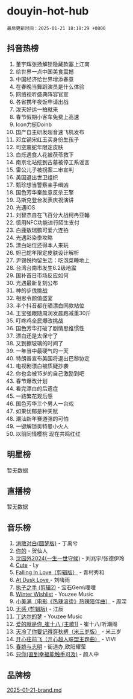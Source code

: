 # douyin-hot-hub

`最后更新时间：2025-01-21 18:18:29 +0800`

## 抖音热榜

1. 董宇辉张扬解锁隐藏款塞上江南
1. 给世界一点中国美食震撼
1. 中国经济给世界增添春意
1. 在春晚当舞蹈演员是什么体验
1. 网络视听盛典阵容官宣
1. 各省携年夜饭申请出战
1. 泼天好运一拍就来
1. 春节假期小客车免费上高速
1. Icon力挺Doinb
1. 国产自主研发超音速飞机发布
1. 邓立钢宋红玉买身份生孩子
1. 司空震蛇年限定皮肤
1. 白烁遇食人花被茯苓救下
1. 南京北站挖到古墓被停工系谣言
1. 雷公儿子被拐案二审宣判
1. 美国退出世卫组织
1. 甄珍想当警察亲手缉凶
1. 国色芳华秦胜意反杀王擎
1. 马斯克登台发表庆祝演讲
1. 光遇iOS
1. 刘智杰自在飞百分大战柯冉亚翰
1. 慎用NFC功能进行陌生支付
1. 白鹿敖瑞鹏可爱六连拍
1. 光遇彩染季攻略
1. 漂白站位还得本人来玩
1. 妲己蛇年限定皮肤设计解析
1. 尹锡悦拘留生活：吃泡菜睡地上
1. 台湾台南市发生6.2级地震
1. 国补首日市场反应如何
1. 光遇最新复刻公布
1. 神的步伐挑战
1. 相思令颜值盛宴
1. 半个抖音都在晒漂白同款站位
1. 王宝强跟随周润发晨跑减重30斤
1. 叮咚鸡全民爆改挑战
1. 国色芳华打破了剧情思维惯性
1. 漂白还是太保守了
1. 又到擦玻璃的时间了
1. 一年当中最硬气的一天
1. 特朗普宣布美国将退出巴黎协定
1. 电视剧漂白被质疑抄袭
1. 你也会被15岁的自己激励到吧
1. 春节爆改计划
1. 看完漂白的后遗症
1. 一路繁花观后感
1. 国色芳华三个男人一台戏
1. 如果忧郁是种天赋
1. 潮汕新年赛道强的可怕
1. 一键解锁奥特曼小火人
1. 以前同情樱桃 现在共鸣红红

## 明星榜

暂无数据

## 直播榜

暂无数据

## 音乐榜

1. [消散对白(圆梦版)](https://sf5-hl-cdn-tos.douyinstatic.com/obj/tos-cn-ve-2774/og4jB5I5IizzoZVAAAzWgBMAsMDWoArfwBOiFs) - 丁禹兮
1. [你的](https://sf5-hl-cdn-tos.douyinstatic.com/obj/tos-cn-ve-2774/oYuIeKf42jB7sEV6B2upMdpYAgfrQWj0FeRegh) - 贺仙人
1. [沈园外2024(一生一世守候)](https://sf5-hl-cdn-tos.douyinstatic.com/obj/tos-cn-ve-2774/oAIYMHGCmKaYKFDd6FZBf9AfMfx1eErAAEJAFH) - 刘兆宇/张德伊玲
1. [Cute](https://sf5-hl-cdn-tos.douyinstatic.com/obj/tos-cn-ve-2774/o4IbIzHWKAAB4wsS5qMBRiiAlEBGTpQRNfFvuo) - Ly
1. [Falling In Love（剪辑版）](https://sf5-hl-cdn-tos.douyinstatic.com/obj/tos-cn-ve-2774/o8ajpA8zzgBPahbBIO8AcKGBLJezFCRd1wfP9f) - 青村秀和
1. [ At Dusk  Love ](https://sf5-hl-cdn-tos.douyinstatic.com/obj/tos-cn-ve-2774/o8CrpCf5CaYgI4ZrtQgMQAFEfuGqNnRSDQAPBc) - 刘嗨雨
1. [执子之手 (剪辑2)](https://sf6-cdn-tos.douyinstatic.com/obj/tos-cn-ve-2774/oUoZLQjCc31XzqsBnBQUNgeKtYPBcgbFDwtfcu) - 宝石Gem\哩哩
1. [Winter Wishlist](https://sf5-hl-cdn-tos.douyinstatic.com/obj/tos-cn-ve-2774/oIIgUOeamCFCVAzxN6MFRLIBlLGpUqQxeeHrLE) - Youzee Music
1. [小美满（电影《热辣滚烫》热辣陪伴曲）](https://sf5-hl-cdn-tos.douyinstatic.com/obj/tos-cn-ve-2774/o0GAn2lSgfZIDUgtevCGDQYnFg4CwnrBaxbTZL) - 周深
1. [无感 (剪辑版)](https://sf6-cdn-tos.douyinstatic.com/obj/tos-cn-ve-2774/o0eIsUzJBDlQaQFC5OFlgbMEZC1TFYBftOBn6p) - 江辰
1. [丁达尔的梦](https://sf5-hl-cdn-tos.douyinstatic.com/obj/tos-cn-ve-2774/oMU3WirUZBVQkAC9ccG5P2IQirziZM2RTInUY) - Youzee Music
1. [爱的就是你_崔十八 (主歌1)](https://sf5-hl-cdn-tos.douyinstatic.com/obj/tos-cn-ve-2774/oI5BO5DhFZ6UTcNCnZaOCBLtZ7WIMQGfgnXf5E) - 崔十八/听潮阁
1. [天冷了你要记得穿秋裤（米三岁版）](https://sf5-hl-cdn-tos.douyinstatic.com/obj/tos-cn-ve-2774/oQlIwVIDWiZ6BQilAorS7MA0AgCkQDvcZAdm1) - 米三岁
1. [开心往前飞（开心超人联盟主题曲）](https://sf5-hl-cdn-tos.douyinstatic.com/obj/tos-cn-ve-2774/9d8fb7c82cf1421fb93a9fe925275e0a) - VIVI
1. [春娇与志明](https://sf5-hl-cdn-tos.douyinstatic.com/obj/tos-cn-ve-2774/e530d8fceb7044b39707d7f9ff54add1) - 街道办,欧阳耀莹
1. [只你(直到幸福能触手可及)](https://sf5-hl-cdn-tos.douyinstatic.com/obj/tos-cn-ve-2774/o0lBkRDzFTeaVSUz3ZZSCBVtZ5DIMQGfgmEAuE) - 颜人中

## 品牌榜

[2025-01-21-brand.md](2025-01-21-brand.md)
